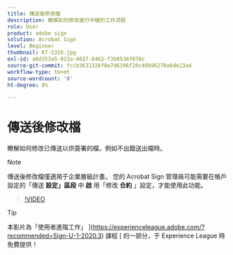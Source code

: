 ```yaml
---
title: 傳送後修改檔
description: 瞭解如何修改進行中檔的工作流程
role: User
product: adobe sign
solution: Acrobat Sign
level: Beginner
thumbnail: KT-5316.jpg
exl-id: a6d353a5-823a-4637-8462-f3b8536f078c
source-git-commit: fccb3631326f0a7d6196f20c40b96270a6de23a4
workflow-type: tm+mt
source-wordcount: '0'
ht-degree: 0%

---
```


# 傳送後修改檔

瞭解如何修改已傳送以供簽署的檔，例如不出錯送出檔時。

>[!NOTE]
>
>傳送後修改檔僅適用于企業層級計畫。 您的 Acrobat Sign 管理員可能需要在帳戶設定的「傳送 **設定」區段** 中 **啟** 用「修改 **合約** 」設定，才能使用此功能。

>[!VIDEO](https://video.tv.adobe.com/v/342299?hidetitle=true)

>[!TIP]
>
>本影片為「使用者進階工作」 ](https://experienceleague.adobe.com/?recommended=Sign-U-1-2020.3) 課程 [ 的一部分，于 Experience League 時免費提供！
